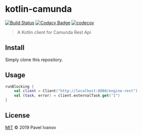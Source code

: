 # kotlin-camunda

[![Build Status](https://travis-ci.org/ivpal/kotlin-camunda.svg?branch=master)](https://travis-ci.org/ivpal/kotlin-camunda)
[![Codacy Badge](https://api.codacy.com/project/badge/Grade/bd46b7067cf24727b10ee2638403cb05)](https://www.codacy.com/app/IvanovPvl/result)
[![codecov](https://codecov.io/gh/ivpal/kotlin-camunda/branch/master/graph/badge.svg)](https://codecov.io/gh/ivpal/kotlin-camunda)

> A Kotlin client for Camunda Rest Api

## Install

Simply clone this repository.

## Usage

```kotlin
runBlocking {
    val client = Client("http://localhost:8080/engine-rest")
    val (task, error) = client.externalTask.get("1")
}
```

## License

[MIT](LICENSE) © 2019 Pavel Ivanov